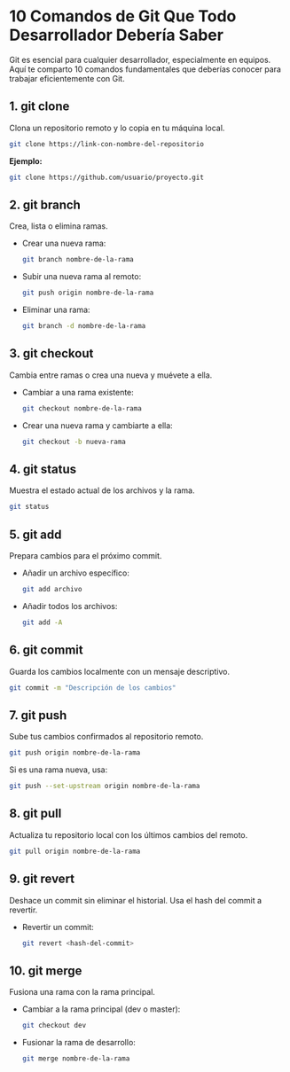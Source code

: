 # 10 Comandos de Git Que Todo Desarrollador Debería Saber

Git es esencial para cualquier desarrollador, especialmente en equipos. Aquí te comparto 10 comandos fundamentales que deberías conocer para trabajar eficientemente con Git.

## 1. git clone

Clona un repositorio remoto y lo copia en tu máquina local.  
```bash
git clone https://link-con-nombre-del-repositorio
```  
**Ejemplo:**  
```bash
git clone https://github.com/usuario/proyecto.git
```

## 2. git branch

Crea, lista o elimina ramas.  
- Crear una nueva rama:  
  ```bash
  git branch nombre-de-la-rama
  ```  
- Subir una nueva rama al remoto:  
  ```bash
  git push origin nombre-de-la-rama
  ```  
- Eliminar una rama:  
  ```bash
  git branch -d nombre-de-la-rama
  ```

## 3. git checkout

Cambia entre ramas o crea una nueva y muévete a ella.  
- Cambiar a una rama existente:  
  ```bash
  git checkout nombre-de-la-rama
  ```  
- Crear una nueva rama y cambiarte a ella:  
  ```bash
  git checkout -b nueva-rama
  ```

## 4. git status

Muestra el estado actual de los archivos y la rama.  
```bash
git status
```

## 5. git add

Prepara cambios para el próximo commit.  
- Añadir un archivo específico:  
  ```bash
  git add archivo
  ```  
- Añadir todos los archivos:  
  ```bash
  git add -A
  ```

## 6. git commit

Guarda los cambios localmente con un mensaje descriptivo.  
```bash
git commit -m "Descripción de los cambios"
```

## 7. git push

Sube tus cambios confirmados al repositorio remoto.  
```bash
git push origin nombre-de-la-rama
```  
Si es una rama nueva, usa:  
```bash
git push --set-upstream origin nombre-de-la-rama
```

## 8. git pull

Actualiza tu repositorio local con los últimos cambios del remoto.  
```bash
git pull origin nombre-de-la-rama
```

## 9. git revert

Deshace un commit sin eliminar el historial. Usa el hash del commit a revertir.  
- Revertir un commit:  
  ```bash
  git revert <hash-del-commit>
  ```

## 10. git merge

Fusiona una rama con la rama principal.  
- Cambiar a la rama principal (dev o master):  
  ```bash
  git checkout dev
  ```  
- Fusionar la rama de desarrollo:  
  ```bash
  git merge nombre-de-la-rama
  ```
